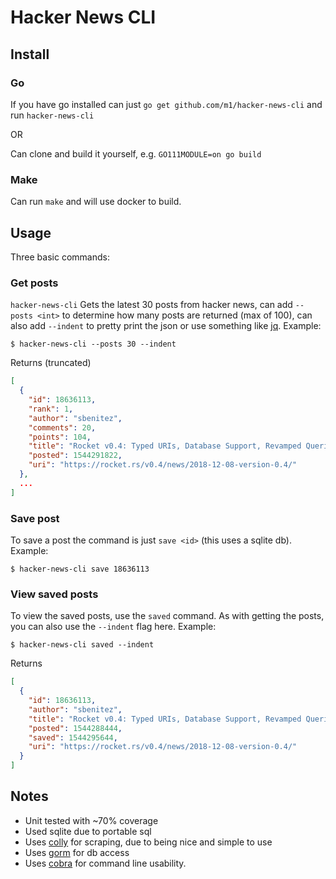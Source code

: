 # Hacker News CLI

## Install

### Go

If you have go installed can just `go get github.com/m1/hacker-news-cli` and run `hacker-news-cli`

OR

Can clone and build it yourself, e.g. `GO111MODULE=on go build`


### Make

Can run `make` and will use docker to build.


## Usage

Three basic commands:

### Get posts

`hacker-news-cli` Gets the latest 30 posts from hacker news, can add `--posts <int>` 
to determine how many posts are returned (max of 100), can also add `--indent` to pretty
print the json or use something like [jq](https://stedolan.github.io/jq/). Example:

```
$ hacker-news-cli --posts 30 --indent
```

Returns (truncated)
```json
[
  {
    "id": 18636113,
    "rank": 1,
    "author": "sbenitez",
    "comments": 20,
    "points": 104,
    "title": "Rocket v0.4: Typed URIs, Database Support, Revamped Queries, and More",
    "posted": 1544291822,
    "uri": "https://rocket.rs/v0.4/news/2018-12-08-version-0.4/"
  },
  ...
]
```

### Save post

To save a post the command is just `save <id>` (this uses a sqlite db). Example:

```
$ hacker-news-cli save 18636113
```

### View saved posts

To view the saved posts, use the `saved` command. As with getting the posts, you can 
also use the `--indent` flag here. Example:

```
$ hacker-news-cli saved --indent
```

Returns
```json
[
  {
    "id": 18636113,
    "author": "sbenitez",
    "title": "Rocket v0.4: Typed URIs, Database Support, Revamped Queries, and More",
    "posted": 1544288444,
    "saved": 1544295644,
    "uri": "https://rocket.rs/v0.4/news/2018-12-08-version-0.4/"
  }
]
```

## Notes

- Unit tested with ~70% coverage
- Used sqlite due to portable sql
- Uses [colly](https://github.com/gocolly/colly) for scraping, due to 
being nice and simple to use
- Uses [gorm](http://gorm.io/) for db access
- Uses [cobra](https://github.com/spf13/cobra) for command line usability.